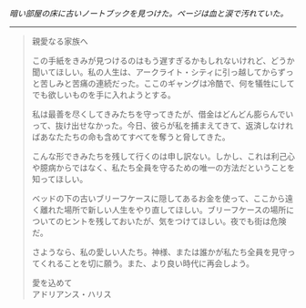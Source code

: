 _暗い部屋の床に古いノートブックを見つけた。ページは血と涙で汚れていた。_

---

> 親愛なる家族へ  
>
> この手紙をきみが見つけるのはもう遅すぎるかもしれないけれど、どうか聞いてほしい。私の人生は、アークライト・シティに引っ越してからずっと苦しみと苦痛の連続だった。ここのギャングは冷酷で、何を犠牲にしてでも欲しいものを手に入れようとする。
>
> 私は最善を尽くしてきみたちを守ってきたが、借金はどんどん膨らんでいって、抜け出せなかった。今日、彼らが私を捕まえてきて、返済しなければあなたたちの命も含めてすべてを奪うと脅してきた。
>
> こんな形できみたちを残して行くのは申し訳ない。しかし、これは利己心や臆病からではなく、私たち全員を守るための唯一の方法だということを知ってほしい。
>
> ベッドの下の古いブリーフケースに隠してあるお金を使って、ここから遠く離れた場所で新しい人生をやり直してほしい。ブリーフケースの場所についてのヒントを残しておいたが、気をつけてほしい。夜でも街は危険だ。
>
> さようなら、私の愛しい人たち。神様、または誰かが私たち全員を見守ってくれることを切に願う。また、より良い時代に再会しよう。
>
> 愛を込めて  
> アドリアンス・ハリス
